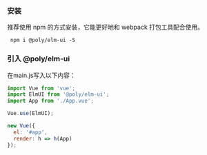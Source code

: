 ### 安装
推荐使用 npm 的方式安装，它能更好地和 webpack 打包工具配合使用。

```shell
 npm i @poly/elm-ui -S
```
### 引入 @poly/elm-ui
在main.js写入以下内容：

```js
import Vue from 'vue';
import ElmUI from '@poly/elm-ui';
import App from './App.vue';

Vue.use(ElmUI);

new Vue({
  el: '#app',
  render: h => h(App)
});
```